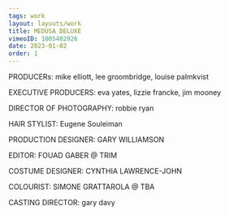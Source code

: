 ```yaml
---
tags: work
layout: layouts/work
title: MEDUSA DELUXE
vimeoID: 1005402926
date: 2023-01-02
order: 1
---
```


PRODUCERs: mike elliott, lee groombridge, louise palmkvist

EXECUTIVE PRODUCERS: eva yates, lizzie francke, jim mooney

DIRECTOR OF PHOTOGRAPHY: robbie ryan

HAIR STYLIST: Eugene Souleiman

PRODUCTION DESIGNER: GARY WILLIAMSON

EDITOR: FOUAD GABER @ TRIM

COSTUME DESIGNER: CYNTHIA LAWRENCE-JOHN

COLOURIST: SIMONE GRATTAROLA @ TBA

CASTING DIRECTOR: gary davy
